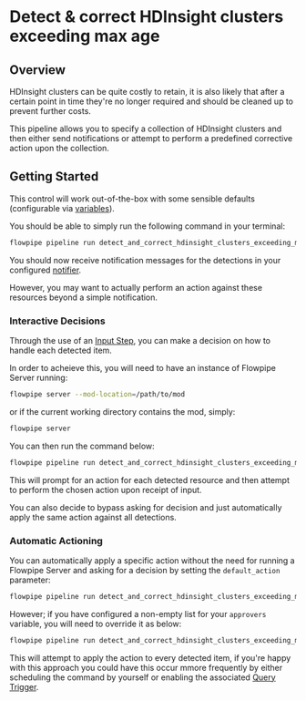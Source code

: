 # Detect & correct HDInsight clusters exceeding max age

## Overview

HDInsight clusters can be quite costly to retain, it is also likely that after a certain point in time they're no longer required and should be cleaned up to prevent further costs.

This pipeline allows you to specify a collection of HDInsight clusters and then either send notifications or attempt to perform a predefined corrective action upon the collection.

## Getting Started

This control will work out-of-the-box with some sensible defaults (configurable via [variables](https://flowpipe.io/docs/build/mod-variables)).

You should be able to simply run the following command in your terminal:

```sh
flowpipe pipeline run detect_and_correct_hdinsight_clusters_exceeding_max_age
```

You should now receive notification messages for the detections in your configured [notifier](https://flowpipe.io/docs/reference/config-files/notifier).

However, you may want to actually perform an action against these resources beyond a simple notification.

### Interactive Decisions

Through the use of an [Input Step](https://flowpipe.io/docs/build/input), you can make a decision on how to handle each detected item.

In order to acheieve this, you will need to have an instance of Flowpipe Server running:

```sh
flowpipe server --mod-location=/path/to/mod
```

or if the current working directory contains the mod, simply:

```sh
flowpipe server
```

You can then run the command below:
```sh
flowpipe pipeline run detect_and_correct_hdinsight_clusters_exceeding_max_age --host local --arg='approvers=["default"]'
```

This will prompt for an action for each detected resource and then attempt to perform the chosen action upon receipt of input.

You can also decide to bypass asking for decision and just automatically apply the same action against all detections.

### Automatic Actioning

You can automatically apply a specific action without the need for running a Flowpipe Server and asking for a decision by setting the `default_action` parameter:

```sh
flowpipe pipeline run detect_and_correct_hdinsight_clusters_exceeding_max_age --arg='default_action="delete_cluster"'
```

However; if you have configured a non-empty list for your `approvers` variable, you will need to override it as below:

```sh
flowpipe pipeline run detect_and_correct_hdinsight_clusters_exceeding_max_age --arg='approvers=[]' --arg='default_action="delete_cluster"'
```

This will attempt to apply the action to every detected item, if you're happy with this approach you could have this occur mmore frequently by either scheduling the command by yourself or enabling the associated [Query Trigger](https://hub.flowpipe.io/mods/turbot/azure_thrifty/triggers/azure_thrifty.trigger.query.detect_and_correct_hdinsight_clusters_exceeding_max_age).